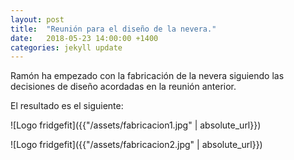 ```yaml
---
layout: post
title:  "Reunión para el diseño de la nevera."
date:   2018-05-23 14:00:00 +1400
categories: jekyll update
---
```

Ramón ha empezado con la fabricación de la nevera siguiendo las decisiones de diseño acordadas en la reunión anterior.

El resultado es el siguiente:


![Logo fridgefit]({{"/assets/fabricacion1.jpg" | absolute_url}})

![Logo fridgefit]({{"/assets/fabricacion2.jpg" | absolute_url}})


